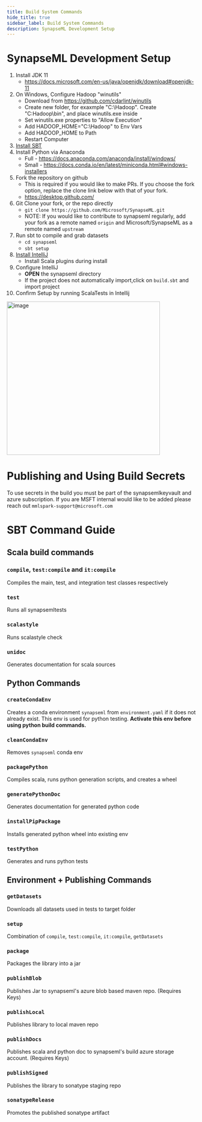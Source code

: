```yaml
---
title: Build System Commands
hide_title: true
sidebar_label: Build System Commands
description: SynapseML Development Setup
---
```


# SynapseML Development Setup
1) Install JDK 11
    - https://docs.microsoft.com/en-us/java/openjdk/download#openjdk-11
1) On Windows, Configure Hadoop "winutils"
    - Download from https://github.com/cdarlint/winutils
    - Create new folder, for exaxmple "C:\Hadoop". Create "C:Hadoop\bin", and place winutils.exe inside
    - Set winutils.exe properties to "Allow Execution"
    - Add HADOOP_HOME="C:\Hadoop" to Env Vars
    - Add HADOOP_HOME to Path
    - Restart Computer
1) [Install SBT](https://www.scala-sbt.org/1.x/docs/Setup.html)
1) Install Python via Anaconda
    -  Full - https://docs.anaconda.com/anaconda/install/windows/
    -  Small - https://docs.conda.io/en/latest/miniconda.html#windows-installers
1) Fork the repository on github
    - This is required if you would like to make PRs. If you choose the fork option, replace the clone link below with that of your fork.
    - https://desktop.github.com/
1) Git Clone your fork, or the repo directly
    - `git clone https://github.com/Microsoft/SynapseML.git`
    - NOTE: If you would like to contribute to synapseml regularly, add your fork as a remote named ``origin`` and Microsoft/SynapseML as a remote named ``upstream``
1) Run sbt to compile and grab datasets
    - `cd synapseml`
    - `sbt setup`
1) [Install IntelliJ](https://www.jetbrains.com/idea/download)
    - Install Scala plugins during install
1) Configure IntelliJ
    - **OPEN** the synapseml directory
    - If the project does not automatically import,click on `build.sbt` and import project
1) Confirm Setup by running ScalaTests in Intellij
<img width="407" alt="image" src="https://user-images.githubusercontent.com/9027725/151844306-67478ed9-72c2-4709-95ac-80683688fa05.png">

# Publishing and Using Build Secrets

To use secrets in the build you must be part of the synapsemlkeyvault
 and azure subscription. If you are MSFT internal would like to be 
 added please reach out `mmlspark-support@microsoft.com`

# SBT Command Guide

## Scala build commands

### `compile`, `test:compile` and `it:compile`

Compiles the main, test, and integration test classes respectively

### `test`

Runs all synapsemltests

### `scalastyle`

Runs scalastyle check

### `unidoc`

Generates documentation for scala sources

## Python Commands

### `createCondaEnv`

Creates a conda environment `synapseml` from `environment.yaml` if it does not already exist. 
This env is used for python testing. **Activate this env before using python build commands.**

### `cleanCondaEnv`

Removes `synapseml` conda env

### `packagePython`

Compiles scala, runs python generation scripts, and creates a wheel

### `generatePythonDoc`

Generates documentation for generated python code

### `installPipPackage`

Installs generated python wheel into existing env

### `testPython`

Generates and runs python tests

## Environment + Publishing Commands

### `getDatasets`

Downloads all datasets used in tests to target folder

### `setup`

Combination of `compile`, `test:compile`, `it:compile`, `getDatasets`

### `package`

Packages the library into a jar

### `publishBlob`

Publishes Jar to synapseml's azure blob based maven repo. (Requires Keys)

### `publishLocal`

Publishes library to local maven repo

### `publishDocs`

Publishes scala and python doc to synapseml's build azure storage account. (Requires Keys)

### `publishSigned`

Publishes the library to sonatype staging repo

### `sonatypeRelease`

Promotes the published sonatype artifact
